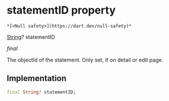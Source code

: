 


# statementID property




    *[<Null safety>](https://dart.dev/null-safety)*


[String](https://api.flutter.dev/flutter/dart-core/String-class.html)? statementID
  
_final_



<p>The objectId of the statement. Only set, if on detail or edit page.</p>



## Implementation

```dart
final String? statementID;


```







